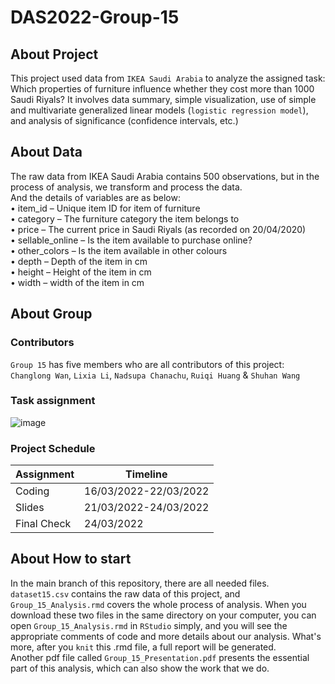# DAS2022-Group-15

## About Project
This project used data from `IKEA Saudi Arabia` to analyze the assigned task: Which properties of furniture influence whether they cost more than 1000 Saudi Riyals? It involves data summary, simple visualization, use of simple and multivariate generalized linear models (`logistic regression model`), and analysis of significance (confidence intervals, etc.)


## About Data
The raw data from IKEA Saudi Arabia contains 500 observations, but in the process of analysis, we transform and process the data.   
And the details of variables are as below:  
• item_id – Unique item ID for item of furniture  
• category – The furniture category the item belongs to  
• price – The current price in Saudi Riyals (as recorded on 20/04/2020)  
• sellable_online – Is the item available to purchase online?  
• other_colors – Is the item available in other colours  
• depth – Depth of the item in cm  
• height – Height of the item in cm  
• width – width of the item in cm  

## About Group
### Contributors
`Group 15` has five members who are all contributors of this project: `Changlong Wan`, `Lixia Li`, `Nadsupa Chanachu`, `Ruiqi Huang` & `Shuhan Wang`

### Task assignment
![image](https://user-images.githubusercontent.com/101530938/160050474-ff255953-add6-494b-bd72-78e67c0238f2.png)

### Project Schedule
  |  Assignment   | Timeline  |
|  ----  | ----  |
| Coding  | 16/03/2022-22/03/2022 |
| Slides  | 21/03/2022-24/03/2022 |
| Final Check  | 24/03/2022 |

## About How to start
In the main branch of this repository, there are all needed files.  
`dataset15.csv` contains the raw data of this project, and `Group_15_Analysis.rmd` covers the whole process of analysis. When you download these two files in the same directory on your computer, you can open `Group_15_Analysis.rmd` in `RStudio` simply, and you will see the appropriate comments of code and more details about our analysis. What's more, after you `knit` this .rmd file, a full report will be generated.  
Another pdf file called `Group_15_Presentation.pdf` presents the essential part of this analysis, which can also show the work that we do.
